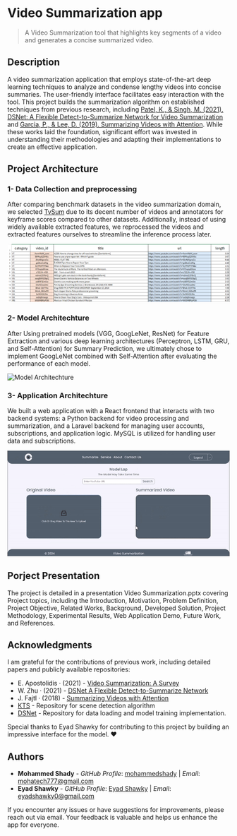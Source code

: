 # Video Summarization app

> A Video Summarization tool that highlights key segments of a video and generates a concise summarized video.

## Description

A video summarization application that employs state-of-the-art deep learning techniques to analyze and condense lengthy videos into concise summaries. The user-friendly interface facilitates easy interaction with the tool. This project builds the summarization algorithm on established techniques from previous research, including [Patel, K., & Singh, M. (2021). DSNet: A Flexible Detect-to-Summarize Network for Video Summarization](https://liplus.me/publication/dsnet/dsnet.pdf) and [Garcia, P., & Lee, D. (2019). Summarizing Videos with Attention](https://arxiv.org/pdf/1812.01969). While these works laid the foundation, significant effort was invested in understanding their methodologies and adapting their implementations to create an effective application.

## Project Architecture

### 1- Data Collection and preprocessing

After comparing benchmark datasets in the video summarization domain, we selected [TvSum](https://github.com/yalesong/tvsum) due to its decent number of videos and annotators for keyframe scores compared to other datasets. Additionally, instead of using widely available extracted features, we reprocessed the videos and extracted features ourselves to streamline the inference process later.

![Dataset Sample](assets/dataset.png "Dataset Sample")

### 2- Model Architechture

After Using pretrained models (VGG, GoogLeNet, ResNet) for Feature Extraction and various deep learning architectures (Perceptron, LSTM, GRU, and Self-Attention) for Summary Prediction, we ultimately chose to implement GoogLeNet combined with Self-Attention after evaluating the performance of each model.

![Model Architechture](assets/model.png "Model Architechture")

### 3- Application Architechture

We built a web application with a React frontend that interacts with two backend systems: a Python backend for video processing and summarization, and a Laravel backend for managing user accounts, subscriptions, and application logic. MySQL is utilized for handling user data and subscriptions.

![Application Interface](assets/app.gif "Application Interface")

## Porject Presentation

The project is detailed in a presentation Video Summarization.pptx covering Project topics, including the Introduction, Motivation, Problem Definition, Project Objective, Related Works, Background, Developed Solution, Project Methodology, Experimental Results, Web Application Demo, Future Work, and References.

## Acknowledgments

I am grateful for the contributions of previous work, including detailed papers and publicly available repositories:

- E. Apostolidis · (2021) - [Video Summarization: A Survey](https://arxiv.org/pdf/2101.06072)
- W. Zhu · (2021) - [DSNet A Flexible Detect-to-Summarize Network](https://liplus.me/publication/dsnet/dsnet.pdf)
- J. Fajtl · (2018) - [Summarizing Videos with Attention](https://arxiv.org/pdf/1812.01969)
- [KTS](https://github.com/pathak22/videoseg/tree/master/lib/kts) - Repository for scene detection algorithm
- [DSNet](https://github.com/li-plus/DSNet) - Repository for data loading and model training implementation.

Special thanks to Eyad Shawky for contributing to this project by building an impressive interface for the model. ❤

## Authors

- **Mohammed Shady** - _GitHub Profile_: [mohammedshady](https://github.com/mohammedshady) | _Email_: mohatech777@gmail.com
- **Eyad Shawky** - _GitHub Profile_: [Eyad Shawky](https://github.com/EyadShawky) | _Email_: eyadshawky0@gmail.com

If you encounter any issues or have suggestions for improvements, please reach out via email. Your feedback is valuable and helps us enhance the app for everyone.
